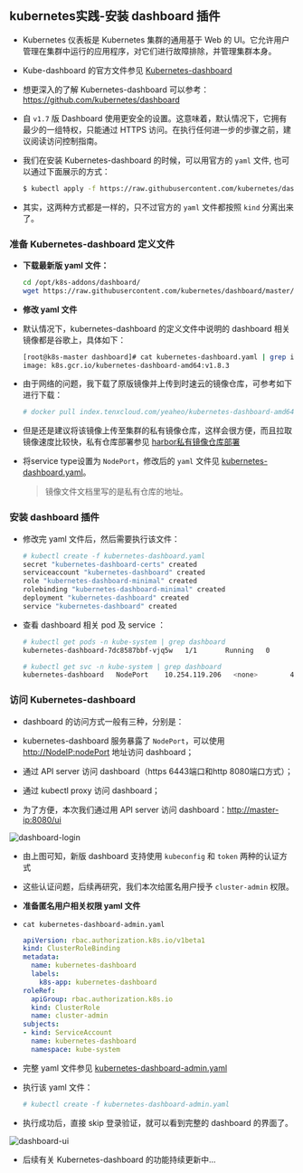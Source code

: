 ## kubernetes实践-安装 dashboard 插件
- Kubernetes 仪表板是 Kubernetes 集群的通用基于 Web 的 UI。它允许用户管理在集群中运行的应用程序，对它们进行故障排除，并管理集群本身。
- Kube-dashboard 的官方文件参见 [Kubernetes-dashboard](https://github.com/kubernetes/kubernetes/tree/master/cluster/addons/dashboard) 
- 想更深入的了解 Kubernetes-dashboard 可以参考：<https://github.com/kubernetes/dashboard>

- 自 `v1.7` 版 Dashboard 使用更安全的设置。这意味着，默认情况下，它拥有最少的一组特权，只能通过 HTTPS 访问。在执行任何进一步的步骤之前，建议阅读访问控制指南。

- 我们在安装 Kubernetes-dashboard 的时候，可以用官方的 `yaml` 文件, 也可以通过下面展示的方式：
  ``` bash
  $ kubectl apply -f https://raw.githubusercontent.com/kubernetes/dashboard/master/src/deploy/recommended/kubernetes-dashboard.yaml
  ```
- 其实，这两种方式都是一样的，只不过官方的 `yaml` 文件都按照 `kind` 分离出来了。

### 准备 Kubernetes-dashboard 定义文件
- **下载最新版 yaml 文件：**
  ``` bash
  cd /opt/k8s-addons/dashboard/
  wget https://raw.githubusercontent.com/kubernetes/dashboard/master/src/deploy/recommended/kubernetes-dashboard.yaml
  ```
- **修改 yaml 文件**
- 默认情况下，kubernetes-dashboard 的定义文件中说明的 dashboard 相关镜像都是谷歌上，具体如下：
  ``` bash
  [root@k8s-master dashboard]# cat kubernetes-dashboard.yaml | grep image
  image: k8s.gcr.io/kubernetes-dashboard-amd64:v1.8.3
  ```
- 由于网络的问题，我下载了原版镜像并上传到时速云的镜像仓库，可参考如下进行下载：
  ``` bash
  # docker pull index.tenxcloud.com/yeaheo/kubernetes-dashboard-amd64:1.8.3
  ```
- 但是还是建议将该镜像上传至集群的私有镜像仓库，这样会很方便，而且拉取镜像速度比较快，私有仓库部署参见 [harbor私有镜像仓库部署](./harbor-installation.md)

- 将service type设置为 `NodePort`，修改后的 `yaml` 文件见 [kubernetes-dashboard.yaml](https://github.com/yeaheo/kubernetes-manifests/blob/master/addons/dashboard/kubernetes-dashboard.yaml)。
  > 镜像文件文档里写的是私有仓库的地址。

### 安装 dashboard 插件
- 修改完 yaml 文件后，然后需要执行该文件：
  ``` bash
  # kubectl create -f kubernetes-dashboard.yaml 
  secret "kubernetes-dashboard-certs" created
  serviceaccount "kubernetes-dashboard" created
  role "kubernetes-dashboard-minimal" created
  rolebinding "kubernetes-dashboard-minimal" created
  deployment "kubernetes-dashboard" created
  service "kubernetes-dashboard" created
  ```
- 查看 dashboard 相关 pod 及 service ：
  ``` bash
  # kubectl get pods -n kube-system | grep dashboard
  kubernetes-dashboard-7dc8587bbf-vjq5w   1/1       Running   0          5m

  # kubectl get svc -n kube-system | grep dashboard
  kubernetes-dashboard   NodePort    10.254.119.206   <none>        443:32579/TCP    5m
  ```

### 访问 Kubernetes-dashboard
- dashboard 的访问方式一般有三种，分别是：
- kubernetes-dashboard 服务暴露了 `NodePort`，可以使用 <http://NodeIP:nodePort> 地址访问 dashboard；
- 通过 API server 访问 dashboard（https 6443端口和http 8080端口方式）；
- 通过 kubectl proxy 访问 dashboard；

- 为了方便，本次我们通过用 API server 访问 dashboard：<http://master-ip:8080/ui>

![dashboard-login](https://github.com/yeaheo/hello.linux/blob/master/images/dashboard-login.png)

- 由上图可知，新版 dashboard 支持使用 `kubeconfig` 和 `token` 两种的认证方式
- 这些认证问题，后续再研究，我们本次给匿名用户授予 `cluster-admin` 权限。

- **准备匿名用户相关权限 yaml 文件**
- `cat kubernetes-dashboard-admin.yaml`
  ``` yaml
  apiVersion: rbac.authorization.k8s.io/v1beta1
  kind: ClusterRoleBinding
  metadata:
    name: kubernetes-dashboard
    labels:
      k8s-app: kubernetes-dashboard
  roleRef:
    apiGroup: rbac.authorization.k8s.io
    kind: ClusterRole
    name: cluster-admin
  subjects:
  - kind: ServiceAccount
    name: kubernetes-dashboard
    namespace: kube-system
  ```
- 完整 yaml 文件参见 [kubernetes-dashboard-admin.yaml](https://github.com/yeaheo/kubernetes-manifests/blob/master/addons/dashboard/ann-user-cluster-admin.yaml)

- 执行该 yaml 文件：
  ``` bash
  # kubectl create -f kubernetes-dashboard-admin.yaml
  ```
- 执行成功后，直接 skip 登录验证，就可以看到完整的 dashboard 的界面了。

![dashboard-ui](https://github.com/yeaheo/hello.linux/blob/master/images/dashboard-ui.png)

- 后续有关 Kubernetes-dashboard 的功能持续更新中...


